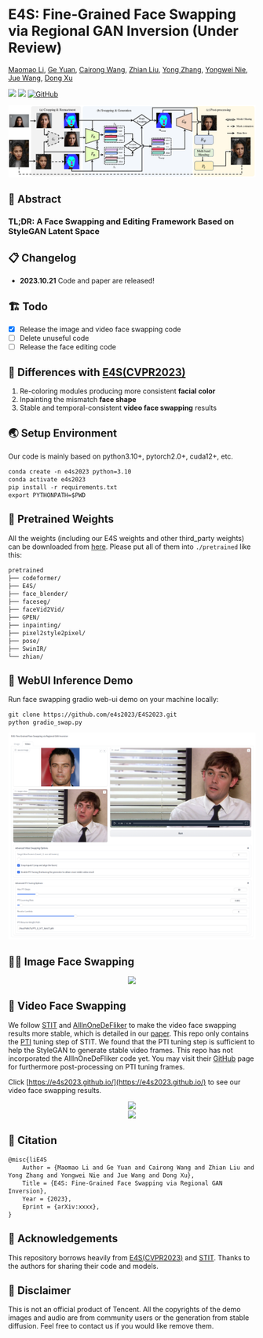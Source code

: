 # E4S: Fine-Grained Face Swapping via Regional GAN Inversion (Under Review)

[Maomao Li](https://scholar.google.com/citations?user=ym_t6QYAAAAJ&hl=en&oi=ao), 
[Ge Yuan](https://ygtxr1997.github.io/), 
[Cairong Wang](), 
[Zhian Liu](), 
[Yong Zhang](https://yzhang2016.github.io/), 
[Yongwei Nie](https://nieyongwei.net/), 
[Jue Wang](https://juewang725.github.io/), 
[Dong Xu](https://scholar.google.com/citations?user=7Hdu5k4AAAAJ&hl=en&oi=ao)


<a href='https://arxiv.org/abs/xxxx.xxxx'><img src='https://img.shields.io/badge/ArXiv-2303.09535-red'></a> 
<a href='https://e4s2023.github.io/'><img src='https://img.shields.io/badge/Project-Page-Green'></a>
[![GitHub](https://img.shields.io/github/stars/e4s2023/E4S2023?style=social)](https://github.com/e4s2023/E4S2023)


<div align="center">
    <img src='assets/img/fig_method.png'/>
</div>

## 🦴 Abstract

### TL;DR: A Face Swapping and Editing Framework Based on StyleGAN Latent Space


## 📋 Changelog

- **2023.10.21** Code and paper are released!

## 🏗️ Todo

- [x] Release the image and video face swapping code
- [ ] Delete unuseful code
- [ ] Release the face editing code

## 🚀 Differences with [E4S(CVPR2023)](https://github.com/e4s2022/e4s)

1. Re-coloring modules producing more consistent **facial color**
2. Inpainting the mismatch **face shape**
3. Stable and temporal-consistent **video face swapping** results

## 🌏 Setup Environment
Our code is mainly based on python3.10+, pytorch2.0+, cuda12+, etc. 
```shell
conda create -n e4s2023 python=3.10
conda activate e4s2023
pip install -r requirements.txt
export PYTHONPATH=$PWD
```

## 🍱 Pretrained Weights

All the weights (including our E4S weights and other third_party weights) can be downloaded from [here]().
Please put all of them into `./pretrained` like this:

```shell
pretrained
├── codeformer/
├── E4S/
├── face_blender/
├── faceseg/
├── faceVid2Vid/
├── GPEN/
├── inpainting/
├── pixel2style2pixel/
├── pose/
├── SwinIR/
└── zhian/
```
## 🍳 WebUI Inference Demo

Run face swapping gradio web-ui demo on your machine locally:
```
git clone https://github.com/e4s2023/E4S2023.git
python gradio_swap.py
```

<div align="center">
    <img src='assets/img/fig_gradio-cropped.png'/>
</div>

## 💆‍♀️ Image Face Swapping

<div align="center">
    <img src='assets/img/fig_sota.png'/>
</div>

## 💃 Video Face Swapping

We follow [STIT](https://github.com/rotemtzaban/STIT/tree/main) and [AllInOneDeFliker](https://github.com/ChenyangLEI/All-In-One-Deflicker) to make the video face swapping results more stable,
which is detailed in our [paper](). 
This repo only contains the [PTI](https://github.com/danielroich/PTI) tuning step of STIT.
We found that the PTI tuning step is sufficient to help the StyleGAN to generate stable video frames.
This repo has not incorporated the AllInOneDeFliker code yet.
You may visit their [GitHub](https://github.com/ChenyangLEI/All-In-One-Deflicker) page for furthermore post-processing on PTI tuning frames.

Click [https://e4s2023.github.io/](https://e4s2023.github.io/) to see our video face swapping results.

<div align="center">
    <img src='assets/videos/fig_video_1_preview.png'/>
</div>

<div align="center">
    <img src='assets/videos/fig_video_2_preview.png'/>
</div>

## 📎 Citation 

```
@misc{liE4S
    Author = {Maomao Li and Ge Yuan and Cairong Wang and Zhian Liu and Yong Zhang and Yongwei Nie and Jue Wang and Dong Xu},
    Title = {E4S: Fine-Grained Face Swapping via Regional GAN Inversion},
    Year = {2023},
    Eprint = {arXiv:xxxx},
}
``` 


## 💌 Acknowledgements

This repository borrows heavily from [E4S(CVPR2023)](https://github.com/e4s2022/e4s) and [STIT](https://github.com/rotemtzaban/STIT/tree/main). 
Thanks to the authors for sharing their code and models.

## 📣 Disclaimer

This is not an official product of Tencent.
All the copyrights of the demo images and audio are from community users or the generation from stable diffusion. 
Feel free to contact us if you would like remove them.
